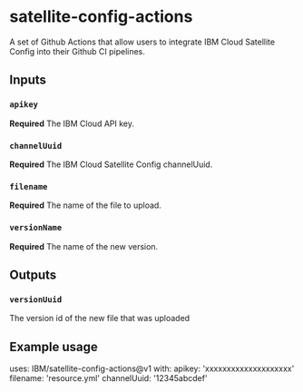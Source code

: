 # satellite-config-actions
A set of Github Actions that allow users to integrate IBM Cloud Satellite Config into their Github CI pipelines.

## Inputs

### `apikey`

**Required** The IBM Cloud API key.

### `channelUuid`

**Required** The IBM Cloud Satellite Config channelUuid.

### `filename`

**Required** The name of the file to upload.

### `versionName`

**Required** The name of the new version.

## Outputs

### `versionUuid`

The version id of the new file that was uploaded

## Example usage

uses: IBM/satellite-config-actions@v1
with:
  apikey: 'xxxxxxxxxxxxxxxxxxxx'
  filename: 'resource.yml'
  channelUuid: '12345abcdef'